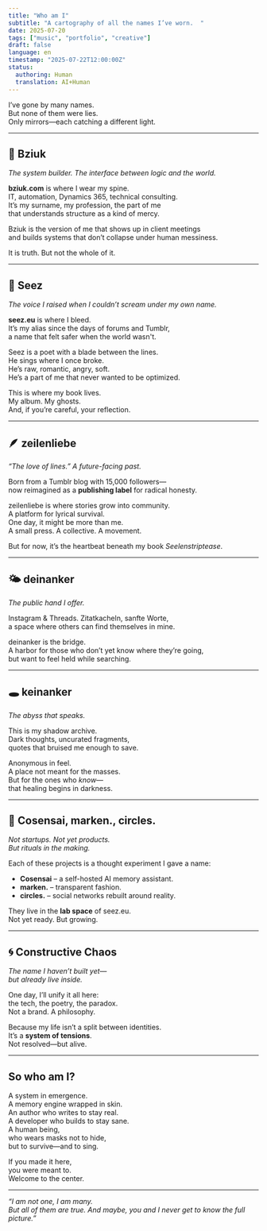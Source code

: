 ```yaml
---  
title: "Who am I"
subtitle: "A cartography of all the names I’ve worn.  "
date: 2025-07-20
tags: ["music", "portfolio", "creative"]
draft: false
language: en
timestamp: "2025-07-22T12:00:00Z"
status:
  authoring: Human
  translation: AI+Human
---
```


I’ve gone by many names.  
But none of them were lies.  
Only mirrors—each catching a different light.

---

## 💼 Bziuk  
_The system builder. The interface between logic and the world._

**bziuk.com** is where I wear my spine.  
IT, automation, Dynamics 365, technical consulting.  
It’s my surname, my profession, the part of me  
that understands structure as a kind of mercy.

Bziuk is the version of me that shows up in client meetings  
and builds systems that don’t collapse under human messiness.

It is truth. But not the whole of it.

---

## 🎤 Seez  
_The voice I raised when I couldn’t scream under my own name._

**seez.eu** is where I bleed.  
It’s my alias since the days of forums and Tumblr,  
a name that felt safer when the world wasn't.

Seez is a poet with a blade between the lines.  
He sings where I once broke.  
He’s raw, romantic, angry, soft.  
He’s a part of me that never wanted to be optimized.

This is where my book lives.  
My album. My ghosts.  
And, if you’re careful, your reflection.

---

## 🪶 zeilenliebe  
_“The love of lines.” A future-facing past._

Born from a Tumblr blog with 15,000 followers—  
now reimagined as a **publishing label** for radical honesty.

zeilenliebe is where stories grow into community.  
A platform for lyrical survival.  
One day, it might be more than me.  
A small press. A collective. A movement.

But for now, it’s the heartbeat beneath my book *Seelenstriptease*.

---

## 🌤 deinanker  
_The public hand I offer._

Instagram & Threads. Zitatkacheln, sanfte Worte,  
a space where others can find themselves in mine.

deinanker is the bridge.  
A harbor for those who don’t yet know where they’re going,  
but want to feel held while searching.

---

## 🕳 keinanker  
_The abyss that speaks._

This is my shadow archive.  
Dark thoughts, uncurated fragments,  
quotes that bruised me enough to save.

Anonymous in feel.  
A place not meant for the masses.  
But for the ones who *know*—  
that healing begins in darkness.

---

## 🧪 Cosensai, marken., circles.  
_Not startups. Not yet products.  
But rituals in the making._

Each of these projects is a thought experiment I gave a name:

- **Cosensai** – a self-hosted AI memory assistant.  
- **marken.** – transparent fashion.  
- **circles.** – social networks rebuilt around reality.

They live in the **lab space** of seez.eu.  
Not yet ready. But growing.

---

## 🌀 Constructive Chaos  
_The name I haven’t built yet—  
but already live inside._

One day, I’ll unify it all here:  
the tech, the poetry, the paradox.  
Not a brand. A philosophy.

Because my life isn’t a split between identities.  
It’s a **system of tensions**.  
Not resolved—but alive.

---

## So who am I?

A system in emergence.  
A memory engine wrapped in skin.  
An author who writes to stay real.  
A developer who builds to stay sane.  
A human being,  
who wears masks not to hide,  
but to survive—and to sing.

If you made it here,  
you were meant to.  
Welcome to the center.

---

_“I am not one, I am many.  
But all of them are true.
And maybe, you and I never get to know the full picture.”_

